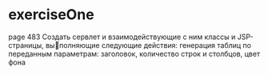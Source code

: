 # exerciseOne
page 483
Создать сервлет и взаимодействующие с ним классы и JSP-страницы, выполняющие следующие действия:
генерация таблиц по переданным параметрам: заголовок, количество строк
и столбцов, цвет фона
